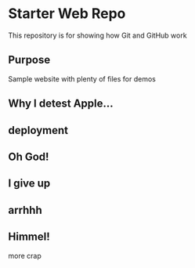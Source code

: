 # Starter Web Repo

This repository is for showing how Git and GitHub work

## Purpose

Sample website with plenty of files for demos

## Why I detest Apple...

## deployment

##  Oh God!

## I give up

## arrhhh

## Himmel!

more crap
